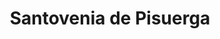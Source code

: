 ---
title: Santovenia de Pisuerga
url: /santovenia-de-pisuerga/
latitude: 41.694
longitude: -4.689
---